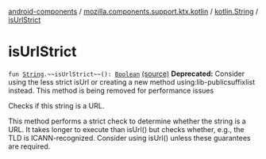 [android-components](../../index.md) / [mozilla.components.support.ktx.kotlin](../index.md) / [kotlin.String](index.md) / [isUrlStrict](./is-url-strict.md)

# isUrlStrict

`fun `[`String`](https://kotlinlang.org/api/latest/jvm/stdlib/kotlin/-string/index.html)`.~~isUrlStrict~~(): `[`Boolean`](https://kotlinlang.org/api/latest/jvm/stdlib/kotlin/-boolean/index.html) [(source)](https://github.com/mozilla-mobile/android-components/blob/master/components/support/ktx/src/main/java/mozilla/components/support/ktx/kotlin/String.kt#L45)
**Deprecated:** Consider using the less strict isUrl or creating a new method using:lib-publicsuffixlist instead. This method is being removed for performance issues

Checks if this string is a URL.

This method performs a strict check to determine whether the string is a URL. It takes longer
to execute than isUrl() but checks whether, e.g., the TLD is ICANN-recognized. Consider
using isUrl() unless these guarantees are required.

